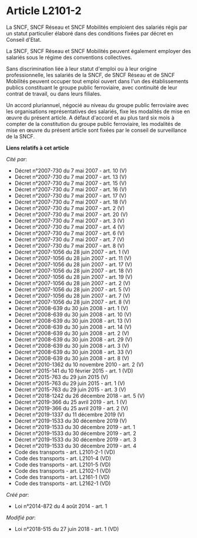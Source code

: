 # Article L2101-2

La SNCF, SNCF Réseau et SNCF Mobilités emploient des salariés régis par un statut particulier élaboré dans des conditions
fixées par décret en Conseil d'Etat. 

La SNCF, SNCF Réseau et SNCF Mobilités peuvent également employer des salariés sous le régime des conventions collectives. 

Sans discrimination liée à leur statut d'emploi ou à leur origine professionnelle, les salariés de la SNCF, de SNCF Réseau et
de SNCF Mobilités peuvent occuper tout emploi ouvert dans l'un des établissements publics constituant le groupe public
ferroviaire, avec continuité de leur contrat de travail, ou dans leurs filiales. 

Un accord pluriannuel, négocié au niveau du groupe public ferroviaire avec les organisations représentatives des salariés,
fixe les modalités de mise en œuvre du présent article. A défaut d'accord et au plus tard six mois à compter de la
constitution du groupe public ferroviaire, les modalités de mise en œuvre du présent article sont fixées par le conseil de
surveillance de la SNCF.

**Liens relatifs à cet article**

_Cité par_:

  - Décret n°2007-730 du 7 mai 2007 - art. 10 (V)
  - Décret n°2007-730 du 7 mai 2007 - art. 13 (V)
  - Décret n°2007-730 du 7 mai 2007 - art. 15 (V)
  - Décret n°2007-730 du 7 mai 2007 - art. 16 (V)
  - Décret n°2007-730 du 7 mai 2007 - art. 17 (V)
  - Décret n°2007-730 du 7 mai 2007 - art. 18 (V)
  - Décret n°2007-730 du 7 mai 2007 - art. 2 (V)
  - Décret n°2007-730 du 7 mai 2007 - art. 20 (V)
  - Décret n°2007-730 du 7 mai 2007 - art. 3 (V)
  - Décret n°2007-730 du 7 mai 2007 - art. 4 (V)
  - Décret n°2007-730 du 7 mai 2007 - art. 6 (V)
  - Décret n°2007-730 du 7 mai 2007 - art. 7 (V)
  - Décret n°2007-730 du 7 mai 2007 - art. 8 (V)
  - Décret n°2007-1056 du 28 juin 2007 - art. 1 (V)
  - Décret n°2007-1056 du 28 juin 2007 - art. 11 (V)
  - Décret n°2007-1056 du 28 juin 2007 - art. 17 (V)
  - Décret n°2007-1056 du 28 juin 2007 - art. 18 (V)
  - Décret n°2007-1056 du 28 juin 2007 - art. 19 (V)
  - Décret n°2007-1056 du 28 juin 2007 - art. 2 (V)
  - Décret n°2007-1056 du 28 juin 2007 - art. 5 (V)
  - Décret n°2007-1056 du 28 juin 2007 - art. 7 (V)
  - Décret n°2007-1056 du 28 juin 2007 - art. 8 (V)
  - Décret n°2008-639 du 30 juin 2008 - art. 1 (V)
  - Décret n°2008-639 du 30 juin 2008 - art. 10 (V)
  - Décret n°2008-639 du 30 juin 2008 - art. 13 (V)
  - Décret n°2008-639 du 30 juin 2008 - art. 14 (V)
  - Décret n°2008-639 du 30 juin 2008 - art. 2 (V)
  - Décret n°2008-639 du 30 juin 2008 - art. 29 (V)
  - Décret n°2008-639 du 30 juin 2008 - art. 3 (V)
  - Décret n°2008-639 du 30 juin 2008 - art. 33 (V)
  - Décret n°2008-639 du 30 juin 2008 - art. 8 (V)
  - Décret n°2010-1362 du 10 novembre 2010 - art. 2 (V)
  - Décret n°2015-141 du 10 février 2015 - art. 1 (VD)
  - Décret n°2015-763 du 29 juin 2015 (V)
  - Décret n°2015-763 du 29 juin 2015 - art. 1 (V)
  - Décret n°2015-763 du 29 juin 2015 - art. 3 (V)
  - Décret n°2018-1242 du 26 décembre 2018 - art. 5 (V)
  - Décret n°2019-366 du 25 avril 2019 - art. 1 (V)
  - Décret n°2019-366 du 25 avril 2019 - art. 2 (V)
  - Décret n°2019-1337 du 11 décembre 2019 (V)
  - Décret n°2019-1533 du 30 décembre 2019 (V)
  - Décret n°2019-1533 du 30 décembre 2019 - art. 1
  - Décret n°2019-1533 du 30 décembre 2019 - art. 2
  - Décret n°2019-1533 du 30 décembre 2019 - art. 3
  - Décret n°2019-1533 du 30 décembre 2019 - art. 4
  - Code des transports - art. L2101-2-1 (VD)
  - Code des transports - art. L2101-4 (VD)
  - Code des transports - art. L2101-5 (VD)
  - Code des transports - art. L2102-1 (VD)
  - Code des transports - art. L2161-1 (VD)
  - Code des transports - art. L2162-1 (VD)

_Créé par_:

  - Loi n°2014-872 du 4 août 2014 - art. 1

_Modifié par_:

  - Loi n°2018-515 du 27 juin 2018 - art. 1 (VD)
